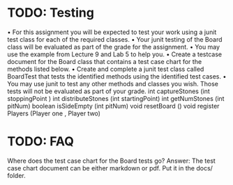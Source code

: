 # TODO: Testing
• For this assignment you will be expected to test your work using a junit test class for each of the required classes.
• Your junit testing of the Board class will be evaluated as part of the grade for the assignment.
• You may use the example from Lecture 9 and Lab 5 to help you.
• Create a testcase document for the Board class that contains a test case chart for the methods listed below.
• Create and complete a junit test class called BoardTest that tests the identified methods using the identified test cases.
• You may use junit to test any other methods and classes you wish. Those tests will not be evaluated as part of your grade.
int captureStones (int stoppingPoint )
int distributeStones (int startingPoint)
int getNumStones (int pitNum)
boolean isSideEmpty (int pitNum)
void resetBoard ()
void register Players (Player one , Player two)

# TODO: FAQ
Where does the test case chart for the Board tests go?
Answer: The test case chart document can be either markdown or pdf. Put it in the docs/ folder.
